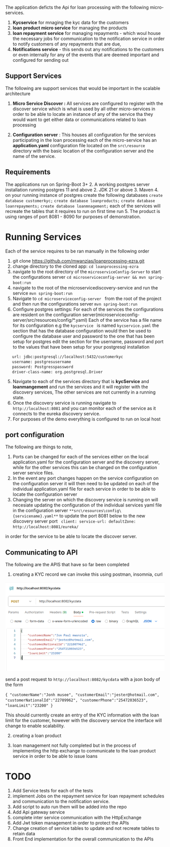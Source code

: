 The application deficts the Api for loan processing with the following micro-services.

1. **Kycservice** for mnaging the kyc data for the customers 
2. **loan product micro service** for managing the products 
3. **loan repayment service** for managing repayments - which woul house the necessary jobs for communication to the notification service in
order to notify customers of any repayments that are due, 
4. **Notifications service** - this sends out any notifications to the customers or even internally for any of the events that 
are deemed important and configured for sending out


## Support Services

The following are support services that would be important in the scalable architecture 
1. **Micro Service Discover :** All services are configured to register with the discover service which is 
what is used by all other micro-services in order to be able to locate an instance of any of the service tha they would want to get either data or communications related to loan processing 

2. **Configuration server** : This houses all configuration for the services participating in the loan processing
each of the micro-service has an **application.yaml** configuration file located on the `src\resource` directory with the basic location of the configuration server and the name of the service. 


## Requirements
The applications run on Spring-Boot 3+
2. A working postgres server installation running postgres 11 and above 
2. JDK 21 or above
3.  Maven
4. on your running instance of postgres create the following databases
`create database customerkyc;`
`create database loanproducts;` 
`create database loanrepayments;` 
`create database loanmnagement;`
each of the services will recreate the tables that it requires to run on first time run
5. The product is using ranges of port 8081 - 8090 for purposes of demonstration.

# Running Services

Each of the service requires to be ran manually in the following order 

1. git clone  https://github.com/mwanzias/loanprocessing-ezra.git
2. change directory to the cloned app: `cd loanprocessing-ezra`
2. navigate to the root directory of the ``microserviceConfig-Server`` to start the configurations server `cd microserviceconfig-server && mvn spring-boot:run`  
2. navigate to the root of the microservicediscovery-service and run the service ``mvn spring-boot:run``
3. Navigate to ``cd microserviceconfig-server `` from the root of the project and then run the configurations server ``mvn spring-boot:run``
4. Configure postgres settings:
   For each of the services the configurations are resident on the configuration server(microserviceconfig-server/src/resources/config/*.yaml)
   Each of the service has a file name for its configuration e.g the ```kycservice ``` is named ``kycservice.yaml`` the section that has the database configuration would then be used to configure the database user and password to the one that has been setup for postgres
        edit the section for the username, password and port to the  values that have been setup for your postgresql installation
````   datasource:
   url: jdbc:postgresql://localhost:5432/customerkyc
   username: postgresusername
   password: Postgresspassword
   driver-class-name: org.postgresql.Driver
````
5. Navigate to each of the services directory that is **kycService** and **loanmangement** and run the services and it will register with the discovery services, The other services are  not currently in a running state.
6. Once the discovery service is running navigate to ```http://localhost:8081```   and you can monitor each of the service as it connects to the eureka discovery service.
7. For purposes of the demo everything is configured to run on local host

## port configuration 
The following are things to note, 

1. Ports can be changed for each of the services either on the local application.yaml for the configuration server and the discovery server, while for the other services this can be changed on the configuration server service files.
2. In the event any port changes happen on the service configuration on the configuration server it will then need to be updated on each of the individual application.yaml file for each service in order to be able to locate the configuration server
2. Changing the server on which the discovery service is running on will necesiate updating the configuration of the individual services yaml file
in the configuration server ``**src\resources\config\{servicename}.yaml**``  to update  the port 8081 below to the new discovery server port
``  client:
    service-url:
      defaultZone: http://localhost:8081/eureka/ ``

in order for the service to be able to locate the discover server.

## Communicating to API
The following are the APIS that have so far been completed 
1. creating a KYC record we can invoke this using postman, insomnia, curl 
 
![img.png](img.png)

send a post request to ```http://localhost:8082/kycdata``` with a json body of the form 

``{
    "customerName":"Jonh musee",
    "customerEmail":"jester@hotmail.com",
    "customerNationalId":"22709962",
    "customerPhone":"25472036523",
    "loanLimit":"23200"
}``

This should currently create an entry of the KYC information with the loan limit for the customer, however with the discovery service the interface will change to enable scalability.

2. creating a loan product

4. loan management not fully completed but in the process of implementing the http exchange to communicate to the loan product service in order to be able to issue loans

# TODO
1. Add Service tests for each of the tests
2. implement Jobs on the repayment service for loan repayment schedules and communication to the notification service.
2. Add script to auto run them will be added into the repo
2. Add Api gateway service 
3. complete inter service communication with the HttpExchange 
4. Add Jwt token management in order to protect the APIs
5. Change creation of service tables to update and not recreate tables to retain data 
6. Front End implementation for the overall communication to the APIs
